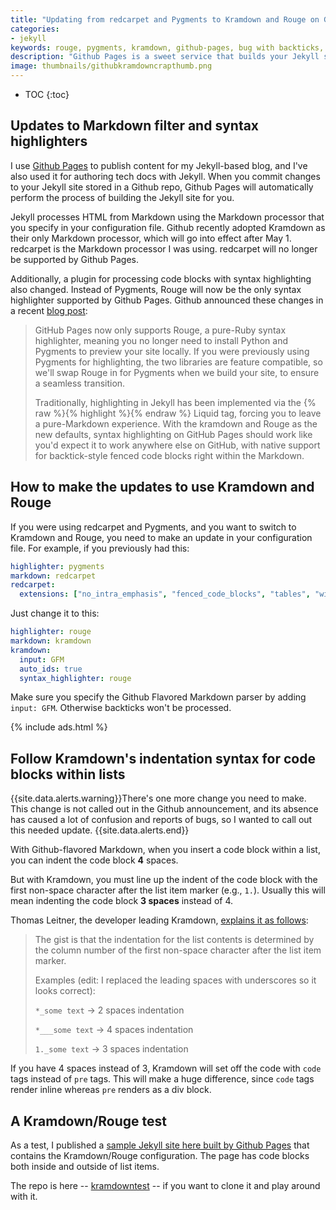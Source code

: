 ```yaml
---
title: "Updating from redcarpet and Pygments to Kramdown and Rouge on Github Pages"
categories:
- jekyll
keywords: rouge, pygments, kramdown, github-pages, bug with backticks, pre code blocks, syntax highlighting
description: "Github Pages is a sweet service that builds your Jekyll site for you when you commit changes to a Github repo. If you were using redcarpet and Pygments, you now should switch to Kramdown and Rouge to stay updated with the recommended Markdown filter and syntax highlighter supported by Github Pages. Switching to Kramdown requires you to both update your configuration file and usually use 3 spaces when inserting code blocks within list items instead of 4."
image: thumbnails/githubkramdowncrapthumb.png
---
```


* TOC
{:toc}

## Updates to Markdown filter and syntax highlighters

I use [Github Pages](https://pages.github.com/) to publish content for my Jekyll-based blog, and I've also used it for authoring tech docs with Jekyll. When you commit changes to your Jekyll site stored in a Github repo, Github Pages will automatically perform the process of building the Jekyll site for you.

Jekyll processes HTML from Markdown using the Markdown processor that you specify in your configuration file. Github recently adopted Kramdown as their only Markdown processor, which will go into effect after May 1. redcarpet is the Markdown processor I was using. redcarpet will no longer be supported by Github Pages.

Additionally, a plugin for processing code blocks with syntax highlighting also changed. Instead of Pygments, Rouge will now be the only syntax highlighter supported by Github Pages. Github announced these changes in a recent <a href="https://github.com/blog/2100-github-pages-now-faster-and-simpler-with-jekyll-3-0">blog post</a>:

>GitHub Pages now only supports Rouge, a pure-Ruby syntax highlighter, meaning you no longer need to install Python and Pygments to preview your site locally. If you were previously using Pygments for highlighting, the two libraries are feature compatible, so we'll swap Rouge in for Pygments when we build your site, to ensure a seamless transition.
>
>Traditionally, highlighting in Jekyll has been implemented via the {% raw %}{% highlight %}{% endraw %} Liquid tag, forcing you to leave a pure-Markdown experience. With the kramdown and Rouge as the new defaults, syntax highlighting on GitHub Pages should work like you'd expect it to work anywhere else on GitHub, with native support for backtick-style fenced code blocks right within the Markdown.

## How to make the updates to use Kramdown and Rouge

If you were using redcarpet and Pygments, and you want to switch to Kramdown and Rouge, you need to make an update in your configuration file. For example, if you previously had this:

```yaml
highlighter: pygments
markdown: redcarpet
redcarpet:
  extensions: ["no_intra_emphasis", "fenced_code_blocks", "tables", "with_toc_data"]
```

Just change it to this:

```yaml
highlighter: rouge
markdown: kramdown
kramdown:
  input: GFM
  auto_ids: true
  syntax_highlighter: rouge
```

Make sure you specify the Github Flavored Markdown parser by adding `input: GFM`. Otherwise backticks won't be processed.

{% include ads.html %}

## Follow Kramdown's indentation syntax for code blocks within lists

{{site.data.alerts.warning}}There's one more change you need to make. This change is not called out in the Github announcement, and its absence has caused a lot of confusion and reports of bugs, so I wanted to call out this needed update. {{site.data.alerts.end}}

With Github-flavored Markdown, when you insert a code block within a list, you can indent the code block **4** spaces.

But with Kramdown, you must line up the indent of the code block with the first non-space character after the list item marker (e.g., `1.`). Usually this will mean indenting the code block **3 spaces** instead of 4.

Thomas Leitner, the developer leading Kramdown, [explains it as follows](https://github.com/tomjoht/kramdowntest/issues/1#issue-135448518):

> The gist is that the indentation for the list contents is determined by the column number of the first non-space character after the list item marker.
>
> Examples (edit: I replaced the leading spaces with underscores so it looks correct):
>
> `*_some text` -> 2 spaces indentation
>
> `*___some text` -> 4 spaces indentation
>
> `1._some text` -> 3 spaces indentation

If you have 4 spaces instead of 3, Kramdown will set off the code with `code` tags instead of `pre` tags. This will make a huge difference, since `code` tags render inline whereas `pre` renders as a div block.

## A Kramdown/Rouge test

As a test, I published a [sample Jekyll site here built by Github Pages](/kramdowntest/jekyll/update/2016/02/05/welcome-to-jekyll.html) that contains the Kramdown/Rouge configuration. The page has code blocks both inside and outside of list items.

The repo is here -- [kramdowntest](https://github.com/tomjoht/kramdowntest) -- if you want to clone it and play around with it.
